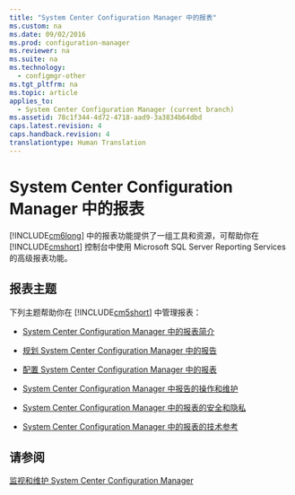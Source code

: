 ```yaml
---
title: "System Center Configuration Manager 中的报表"
ms.custom: na
ms.date: 09/02/2016
ms.prod: configuration-manager
ms.reviewer: na
ms.suite: na
ms.technology: 
  - configmgr-other
ms.tgt_pltfrm: na
ms.topic: article
applies_to: 
  - System Center Configuration Manager (current branch)
ms.assetid: 78c1f344-4d72-4718-aad9-3a3834b64dbd
caps.latest.revision: 4
caps.handback.revision: 4
translationtype: Human Translation
---
```

# System Center Configuration Manager 中的报表
[!INCLUDE[cm6long](../LocTest/includes/cm6long_md.md)] 中的报表功能提供了一组工具和资源，可帮助你在 [!INCLUDE[cmshort](../LocTest/includes/cmshort_md.md)] 控制台中使用 Microsoft SQL Server Reporting Services 的高级报表功能。  
  
## 报表主题  
 下列主题帮助你在 [!INCLUDE[cm5short](../LocTest/includes/cm5short_md.md)] 中管理报表：  
  
-   [System Center Configuration Manager 中的报表简介](../LocTest/Introduction-to-reporting-in-System-Center-Configuration-Manager.md)  
  
-   [规划 System Center Configuration Manager 中的报告](../LocTest/Planning-for-reporting-in-System-Center-Configuration-Manager.md)  
  
-   [配置 System Center Configuration Manager 中的报表](../LocTest/Configuring-reporting-in-System-Center-Configuration-Manager.md)  
  
-   [System Center Configuration Manager 中报告的操作和维护](../LocTest/Operations-and-maintenance-for-reporting-in-System-Center-Configuration-Manager.md)  
  
-   [System Center Configuration Manager 中的报表的安全和隐私](../LocTest/Security-and-privacy-for-reporting-in-System-Center-Configuration-Manager.md)  
  
-   [System Center Configuration Manager 中的报表的技术参考](../LocTest/Technical-reference-for-reporting-in-System-Center-Configuration-Manager.md)  
  
## 请参阅  
 [监视和维护 System Center Configuration Manager](../LocTest/Monitor-and-maintain-System-Center-Configuration-Manager.md)